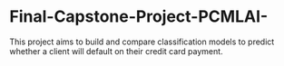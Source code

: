 # Final-Capstone-Project-PCMLAI-
This project aims to build and compare classification models to predict whether a client will default on their credit card payment.
